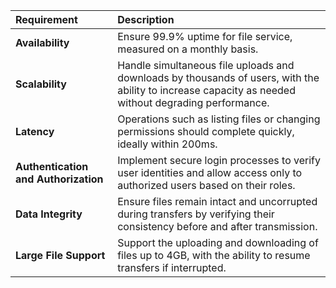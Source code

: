 | Requirement                      | Description                                                                                                                            |
| :------------------------------- | :------------------------------------------------------------------------------------------------------------------------------------- |
| **Availability** | Ensure 99.9% uptime for file service, measured on a monthly basis.                                                 |
| **Scalability** | Handle simultaneous file uploads and downloads by thousands of users, with the ability to increase capacity as needed without degrading performance. |
| **Latency** | Operations such as listing files or changing permissions should complete quickly, ideally within 200ms.                                |
| **Authentication and Authorization** | Implement secure login processes to verify user identities and allow access only to authorized users based on their roles.               |
| **Data Integrity** | Ensure files remain intact and uncorrupted during transfers by verifying their consistency before and after transmission.                  |
| **Large File Support** | Support the uploading and downloading of files up to 4GB, with the ability to resume transfers if interrupted.                         |
